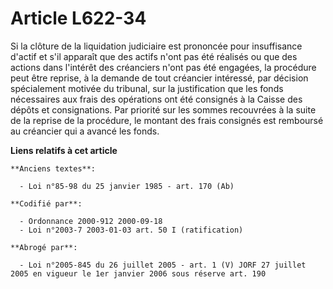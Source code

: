 # Article L622-34

Si la clôture de la liquidation judiciaire est prononcée pour insuffisance d'actif et s'il apparaît que des actifs n'ont pas
été réalisés ou que des actions dans l'intérêt des créanciers n'ont pas été engagées, la procédure peut être reprise, à la
demande de tout créancier intéressé, par décision spécialement motivée du tribunal, sur la justification que les fonds
nécessaires aux frais des opérations ont été consignés à la Caisse des dépôts et consignations. Par priorité sur les sommes
recouvrées à la suite de la reprise de la procédure, le montant des frais consignés est remboursé au créancier qui a avancé
les fonds.

**Liens relatifs à cet article**

	**Anciens textes**:

	  - Loi n°85-98 du 25 janvier 1985 - art. 170 (Ab)

	**Codifié par**:

	  - Ordonnance 2000-912 2000-09-18
	  - Loi n°2003-7 2003-01-03 art. 50 I (ratification)

	**Abrogé par**:

	  - Loi n°2005-845 du 26 juillet 2005 - art. 1 (V) JORF 27 juillet 2005 en vigueur le 1er janvier 2006 sous réserve art. 190
